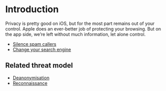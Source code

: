 # Introduction

Privacy is pretty good on iOS, but for the most part remains out of your control. Apple does an ever-better job of 
protecting your browsing. But on the app side, we’re left without much information, let alone control.

* [Silence spam callers](spam.md)
* [Change your search engine](search-engine.md)

## Related threat model

* [Deanonymisation](https://tymyrddin.github.io/da-threat-model/)
* [Reconnaissance](attack-trees:docs/reconnaissance/README)
